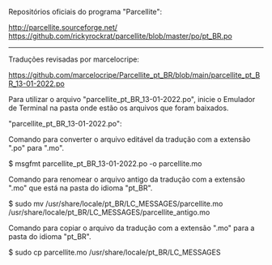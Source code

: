 Repositórios oficiais do programa "Parcellite":

http://parcellite.sourceforge.net/
https://github.com/rickyrockrat/parcellite/blob/master/po/pt_BR.po

- - - - -

Traduções revisadas por marcelocripe:

https://github.com/marcelocripe/Parcellite_pt_BR/blob/main/parcellite_pt_BR_13-01-2022.po

Para utilizar o arquivo "parcellite_pt_BR_13-01-2022.po", inicie o Emulador de Terminal na pasta onde estão os arquivos que foram baixados.

"parcellite_pt_BR_13-01-2022.po":

Comando para converter o arquivo editável da tradução com a extensão ".po" para ".mo".

$ msgfmt parcellite_pt_BR_13-01-2022.po -o parcellite.mo

Comando para renomear o arquivo antigo da tradução com a extensão ".mo" que está na pasta do idioma "pt_BR".

$ sudo mv /usr/share/locale/pt_BR/LC_MESSAGES/parcellite.mo /usr/share/locale/pt_BR/LC_MESSAGES/parcellite_antigo.mo

Comando para copiar o arquivo da tradução com a extensão ".mo" para a pasta do idioma "pt_BR".

$ sudo cp parcellite.mo /usr/share/locale/pt_BR/LC_MESSAGES
